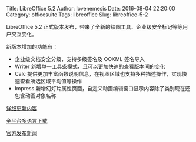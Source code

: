 Title: LibreOffice 5.2
Author: lovenemesis
Date: 2016-08-04 22:20:00
Category: officesuite
Tags: libreoffice
Slug: libreoffice-5-2

LibreOffice 5.2 正式版本发布，带来了全新的绘图工具、企业级安全标记等等用户交互变化。

<!-- PELICAN_END_SUMMARY -->

新版本增加的功能有：

* 企业级文档安全分级，支持多级签名及 OOXML 签名导入
* Writer 新增单一工具条模式，且可以更加快速的查看版本间的变化
* Calc 提供更加丰富函数说明信息，在视图区域也支持多种描述操作，实现快速查看所选区域平均值等操作
* Impress 新增幻灯片属性页面，自定义动画编辑窗口显示内容除了类别现在还包含动画对象名称

[详细更新内容](http://www.libreoffice.org/discover/new-features/)

[全平台多语言下载](http://www.libreoffice.org/download/)

[官方发布新闻](https://blog.documentfoundation.org/blog/2016/08/03/libreoffice-5-2-fresh-released-for-windows-mac-os-and-gnulinux/)
